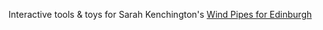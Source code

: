 Interactive tools & toys for Sarah Kenchington's [Wind Pipes for Edinburgh](http://www.edinburghartfestival.com/events/2013-08-23)

